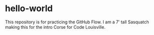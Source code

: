 # hello-world
This repository is for practicing the GitHub Flow.
I am a 7' tall Sasquatch making this for the intro Corse for Code Louisville.
